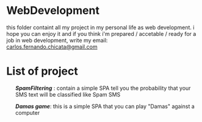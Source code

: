 # WebDevelopment
this folder containt all  my project in my personal life as web development. i hope you can enjoy it and if you think i'm prepared / accetable / ready for a job in web development, write my email: carlos.fernando.chicata@gmail.com
# List of project
<nav>
  <ol><i><b>SpamFiltering</b></i> : contain a simple SPA tell you the probability that your SMS text will be classified like Spam SMS</ol>
  <ol><i><b>Damas game</b></i>: this is a simple SPA that you can play "Damas" against a computer</ol>
</nav>
